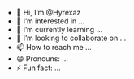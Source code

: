- 👋 Hi, I’m @Hyrexaz
- 👀 I’m interested in ...
- 🌱 I’m currently learning ...
- 💞️ I’m looking to collaborate on ...
- 📫 How to reach me ...
- 😄 Pronouns: ...
- ⚡ Fun fact: ...

<!---
Hyrexaz/Hyrexaz is a ✨ special ✨ repository because its `README.md` (this file) appears on your GitHub profile.
You can click the Preview link to take a look at your changes.
--->
